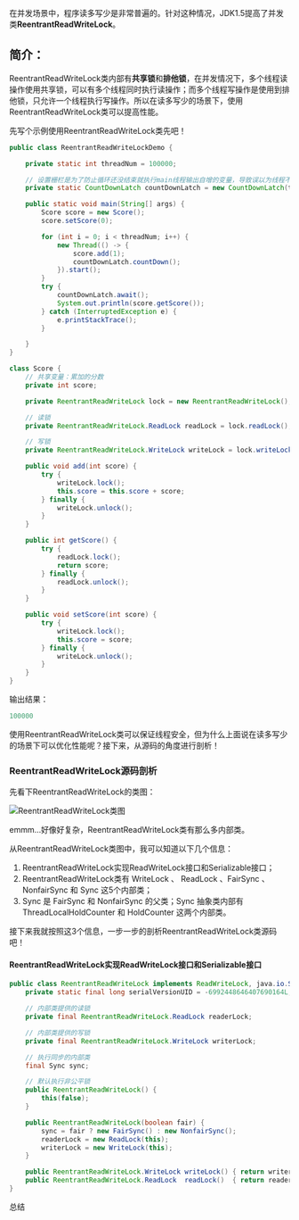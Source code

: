 在并发场景中，程序读多写少是非常普遍的。针对这种情况，JDK1.5提高了并发类**ReentrantReadWriteLock**。

## 简介：

ReentrantReadWriteLock类内部有**共享锁**和**排他锁**，在并发情况下，多个线程读操作使用共享锁，可以有多个线程同时执行读操作；而多个线程写操作是使用到排他锁，只允许一个线程执行写操作。所以在读多写少的场景下，使用ReentrantReadWriteLock类可以提高性能。

先写个示例使用ReentrantReadWriteLock类先吧！

```java
public class ReentrantReadWriteLockDemo {

    private static int threadNum = 100000;

    // 设置栅栏是为了防止循环还没结束就执行main线程输出自增的变量，导致误以为线程不安全
    private static CountDownLatch countDownLatch = new CountDownLatch(threadNum);

    public static void main(String[] args) {
        Score score = new Score();
        score.setScore(0);

        for (int i = 0; i < threadNum; i++) {
            new Thread(() -> {
                score.add(1);
                countDownLatch.countDown();
            }).start();
        }
        try {
            countDownLatch.await();
            System.out.println(score.getScore());
        } catch (InterruptedException e) {
            e.printStackTrace();
        }

    }
}

class Score {
    // 共享变量：累加的分数
    private int score;

    private ReentrantReadWriteLock lock = new ReentrantReadWriteLock();

    // 读锁
    private ReentrantReadWriteLock.ReadLock readLock = lock.readLock();

    // 写锁
    private ReentrantReadWriteLock.WriteLock writeLock = lock.writeLock();

    public void add(int score) {
        try {
            writeLock.lock();
            this.score = this.score + score;
        } finally {
            writeLock.unlock();
        }
    }

    public int getScore() {
        try {
            readLock.lock();
            return score;
        } finally {
            readLock.unlock();
        }
    }

    public void setScore(int score) {
        try {
            writeLock.lock();
            this.score = score;
        } finally {
            writeLock.unlock();
        }
    }
}
```
输出结果：
```java
100000
```
使用ReentrantReadWriteLock类可以保证线程安全，但为什么上面说在读多写少的场景下可以优化性能呢？接下来，从源码的角度进行剖析！

### ReentrantReadWriteLock源码剖析

先看下ReentrantReadWriteLock的类图：

![ReentrantReadWriteLock类图](https://raw.githubusercontent.com/MuggleLee/PicGo/master/ReentrantReadWriteLock%E7%B1%BB%E5%9B%BE.jpg)

emmm...好像好复杂，ReentrantReadWriteLock类有那么多内部类。


从ReentrantReadWriteLock类图中，我可以知道以下几个信息：
1. ReentrantReadWriteLock实现ReadWriteLock接口和Serializable接口；
2. ReentrantReadWriteLock类有 WriteLock 、 ReadLock 、FairSync 、 NonfairSync 和 Sync 这5个内部类；
3. Sync 是 FairSync 和 NonfairSync 的父类；Sync 抽象类内部有 ThreadLocalHoldCounter 和 HoldCounter 这两个内部类。


接下来我就按照这3个信息，一步一步的剖析ReentrantReadWriteLock类源码吧！


#### ReentrantReadWriteLock实现ReadWriteLock接口和Serializable接口

```java
public class ReentrantReadWriteLock implements ReadWriteLock, java.io.Serializable {
    private static final long serialVersionUID = -6992448646407690164L;

    // 内部类提供的读锁
    private final ReentrantReadWriteLock.ReadLock readerLock;

    // 内部类提供的写锁
    private final ReentrantReadWriteLock.WriteLock writerLock;

    // 执行同步的内部类
    final Sync sync;

    // 默认执行非公平锁
    public ReentrantReadWriteLock() {
        this(false);
    }

    public ReentrantReadWriteLock(boolean fair) {
        sync = fair ? new FairSync() : new NonfairSync();
        readerLock = new ReadLock(this);
        writerLock = new WriteLock(this);
    }

    public ReentrantReadWriteLock.WriteLock writeLock() { return writerLock; }
    public ReentrantReadWriteLock.ReadLock  readLock()  { return readerLock; }
}
```






总结